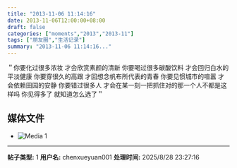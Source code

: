 ```yaml
---
title: "2013-11-06 11:14:16"
date: 2013-11-06T12:00:00+08:00
draft: false
categories: ["moments","2013","2013-11"]
tags: ["朋友圈","生活记录"]
summary: "2013-11-06 11:14:16..."
---
```


＂你要化过很多浓妆 才会欣赏素颜的清新 你要喝过很多碳酸饮料 才会回归白水的平淡健康 你要穿很久的高跟 才回想念帆布所代表的青春 你要见惯城市的喧嚣 才会依赖田园的安静 你要错过很多人 才会在某一刻一把抓住对的那一个人不都是这样吗 你见得多了 就知道怎么选了＂

## 媒体文件

- ![Media 1](/Moments/photos/2013-11-06/201311061114160.jpg)

---

**帖子类型:** 1
**用户名:** chenxueyuan001
**处理时间:** 2025/8/28 23:27:16